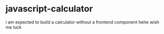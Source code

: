 # javascript-calculator
i am expected to build a calculator without a frontend component
hehe
wish me luck
